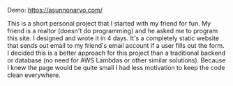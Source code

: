 Demo: https://asunnonarvo.com/

This is a short personal project that I started with my friend for fun. My friend is a realtor (doesn't do programming) and he asked me to program this site. I designed and wrote it in 4 days. It's a completely static website that sends out email to my friend's email account if a user fills out the form. I decided this is a better approach for this project than a traditional backend or database (no need for AWS Lambdas or other similar solutions). Because I knew the page would be quite small I had less motivation to keep the code clean everywhere.


